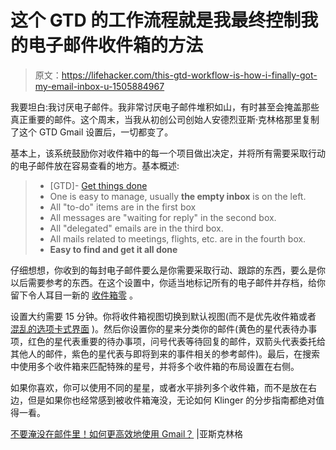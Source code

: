 # 这个 GTD 的工作流程就是我最终控制我的电子邮件收件箱的方法

> 原文：<https://lifehacker.com/this-gtd-workflow-is-how-i-finally-got-my-email-inbox-u-1505884967>

我要坦白:我讨厌电子邮件。我非常讨厌电子邮件堆积如山，有时甚至会掩盖那些真正重要的邮件。这个周末，当我从初创公司创始人安德烈亚斯·克林格那里复制了这个 GTD Gmail 设置后，一切都变了。



基本上，该系统鼓励你对收件箱中的每一个项目做出决定，并将所有需要采取行动的电子邮件放在容易查看的地方。基本概述:

> *   [GTD]- [Get things done](https://en.wikipedia.org/wiki/Getting_Things_Done)
> *   One is easy to manage, usually **the empty inbox** is on the left.
> *   All "to-do" items are in the first box
> *   All messages are "waiting for reply" in the second box.
> *   All "delegated" emails are in the third box.
> *   All mails related to meetings, flights, etc. are in the fourth box.
> *   **Easy to find and get it all done**

仔细想想，你收到的每封电子邮件要么是你需要采取行动、跟踪的东西，要么是你以后需要参考的东西。在这个设置中，你适当地标记所有的电子邮件并存档，给你留下令人耳目一新的 [收件箱零](http://lifehacker.com/tag/inbox-zero) 。

设置大约需要 15 分钟。你将收件箱视图切换到默认视图(而不是优先收件箱或者 [混乱的选项卡式界面](https://lifehacker.com/everything-you-need-to-know-about-gmails-new-super-co-511765933) )。然后你设置你的星来分类你的邮件(黄色的星代表待办事项，红色的星代表重要的待办事项，问号代表等待回复的邮件，双箭头代表委托给其他人的邮件，紫色的星代表与即将到来的事件相关的参考邮件)。最后，在搜索中使用多个收件箱来匹配特殊的星号，并将多个收件箱的布局设置在右侧。

如果你喜欢，你可以使用不同的星星，或者水平排列多个收件箱，而不是放在右边，但是如果你也经常感到被收件箱淹没，无论如何 Klinger 的分步指南都绝对值得一看。

[不要淹没在邮件里！如何更高效地使用 Gmail？](http://klinger.io/post/71640845938/dont-drown-in-email-how-to-use-gmail-more) |亚斯克林格